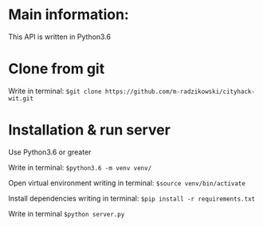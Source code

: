 # Main information:

This API is written in Python3.6

# Clone from git

Write in terminal: ```$git clone https://github.com/m-radzikowski/cityhack-wit.git```

# Installation & run server

Use Python3.6 or greater

Write in terminal: ```$python3.6 -m venv venv/```

Open virtual environment writing in terminal: ```$source venv/bin/activate```

Install dependencies writing in terminal: ```$pip install -r requirements.txt```

Write in terminal ```$python server.py```
